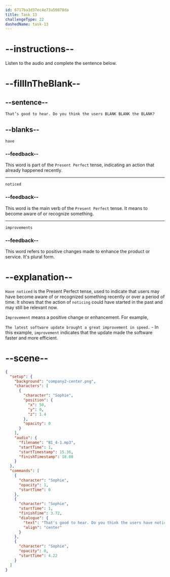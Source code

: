 ```yaml
---
id: 6717ba3d37ec4e73a50878da
title: Task 13
challengeType: 22
dashedName: task-13
---
```


<!-- (audio) Sophie: That’s good to hear. Do you think the users have noticed the improvements? -->

# --instructions--

Listen to the audio and complete the sentence below.

# --fillInTheBlank--

## --sentence--

`That’s good to hear. Do you think the users BLANK BLANK the BLANK?`

## --blanks--

`have`

### --feedback--

This word is part of the `Present Perfect` tense, indicating an action that already happened recently.

---

`noticed`

### --feedback--

This word is the main verb of the `Present Perfect` tense. It means to become aware of or recognize something.

---

`improvements`

### --feedback--

This word refers to positive changes made to enhance the product or service. It's plural form.

# --explanation--

`Have noticed` is the Present Perfect tense, used to indicate that users may have become aware of or recognized something recently or over a period of time. It shows that the action of `noticing` could have started in the past and may still be relevant now.

`Improvement` means a positive change or enhancement. For example,

`The latest software update brought a great improvement in speed.` - In this example, `improvement` indicates that the update made the software faster and more efficient.

# --scene--

```json
{
  "setup": {
    "background": "company2-center.png",
    "characters": [
      {
        "character": "Sophie",
        "position": {
          "x": 50,
          "y": 0,
          "z": 1.4
        },
        "opacity": 0
      }
    ],
    "audio": {
      "filename": "B1_4-1.mp3",
      "startTime": 1,
      "startTimestamp": 15.36,
      "finishTimestamp": 18.08
    }
  },
  "commands": [
    {
      "character": "Sophie",
      "opacity": 1,
      "startTime": 0
    },
    {
      "character": "Sophie",
      "startTime": 1,
      "finishTime": 3.72,
      "dialogue": {
        "text": "That's good to hear. Do you think the users have noticed the improvements?",
        "align": "center"
      }
    },
    {
      "character": "Sophie",
      "opacity": 0,
      "startTime": 4.22
    }
  ]
}
```

